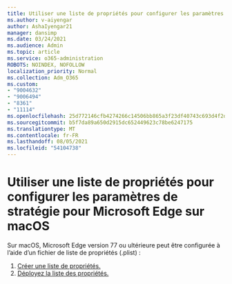 ```yaml
---
title: Utiliser une liste de propriétés pour configurer les paramètres de stratégie pour Microsoft Edge sur macOS
ms.author: v-aiyengar
author: AshaIyengar21
manager: dansimp
ms.date: 03/24/2021
ms.audience: Admin
ms.topic: article
ms.service: o365-administration
ROBOTS: NOINDEX, NOFOLLOW
localization_priority: Normal
ms.collection: Adm_O365
ms.custom:
- "9004632"
- "9006494"
- "8361"
- "11114"
ms.openlocfilehash: 25d772146cfb4274266c14506bb865a3f23df40743c693d4f2d22cf8ca701e52
ms.sourcegitcommit: b5f7da89a650d2915dc652449623c78be6247175
ms.translationtype: MT
ms.contentlocale: fr-FR
ms.lasthandoff: 08/05/2021
ms.locfileid: "54104738"
---
```

# <a name="use-a-property-list-to-configure-the-policy-settings-for-microsoft-edge-on-macos"></a>Utiliser une liste de propriétés pour configurer les paramètres de stratégie pour Microsoft Edge sur macOS

Sur macOS, Microsoft Edge version 77 ou ultérieure peut être configurée à l’aide d’un fichier de liste de propriétés (.plist) :

1. [Créer une liste de propriétés.](https://go.microsoft.com/fwlink/?linkid=2134726)
1. [Déployez la liste des propriétés.](https://go.microsoft.com/fwlink/?linkid=2134727)
